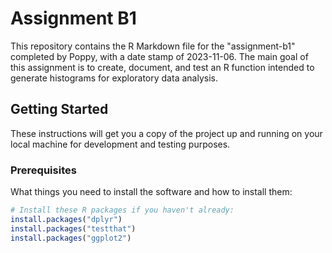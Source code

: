 # Assignment B1

This repository contains the R Markdown file for the "assignment-b1" completed by Poppy, with a date stamp of 2023-11-06. The main goal of this assignment is to create, document, and test an R function intended to generate histograms for exploratory data analysis.

## Getting Started

These instructions will get you a copy of the project up and running on your local machine for development and testing purposes.

### Prerequisites

What things you need to install the software and how to install them:

```r
# Install these R packages if you haven't already:
install.packages("dplyr")
install.packages("testthat")
install.packages("ggplot2")
